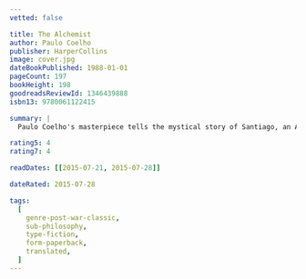 ```yaml
---
vetted: false

title: The Alchemist
author: Paulo Coelho
publisher: HarperCollins
image: cover.jpg
dateBookPublished: 1988-01-01
pageCount: 197
bookHeight: 198
goodreadsReviewId: 1346439888
isbn13: 9780061122415

summary: |
  Paulo Coelho's masterpiece tells the mystical story of Santiago, an Andalusian shepherd boy who yearns to travel in search of a worldly treasure. His quest will lead him to riches far different, and far more satisfying, listening to our hearts, of recognizing opportunity and learning to read the omens strewn along life's path, and, most importantly, to follow our dreams.

rating5: 4
rating7: 4

readDates: [[2015-07-21, 2015-07-28]]

dateRated: 2015-07-28

tags:
  [
    genre-post-war-classic,
    sub-philosophy,
    type-fiction,
    form-paperback,
    translated,
  ]
---
```

